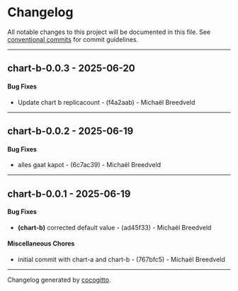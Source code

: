 # Changelog
All notable changes to this project will be documented in this file. See [conventional commits](https://www.conventionalcommits.org/) for commit guidelines.

- - -
## chart-b-0.0.3 - 2025-06-20
#### Bug Fixes
- Update chart b replicacount - (f4a2aab) - Michaël Breedveld

- - -

## chart-b-0.0.2 - 2025-06-19
#### Bug Fixes
- alles gaat kapot - (6c7ac39) - Michaël Breedveld

- - -

## chart-b-0.0.1 - 2025-06-19
#### Bug Fixes
- **(chart-b)** corrected default value - (ad45f33) - Michaël Breedveld
#### Miscellaneous Chores
- initial commit with chart-a and chart-b - (767bfc5) - Michaël Breedveld

- - -

Changelog generated by [cocogitto](https://github.com/cocogitto/cocogitto).